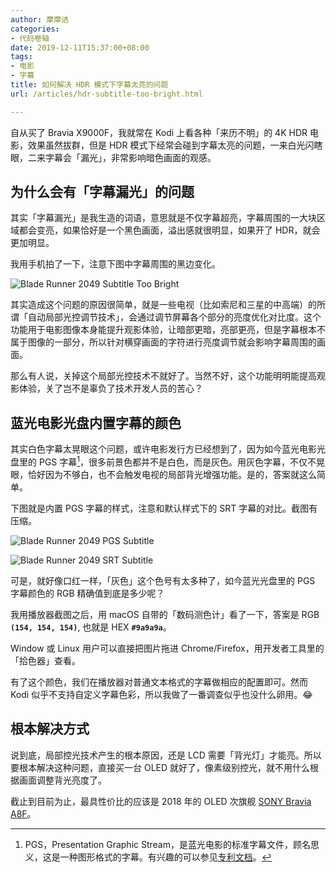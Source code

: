 ```yaml
---
author: 摩摩诘
categories:
- 代码卷轴
date: 2019-12-11T15:37:00+08:00
tags:
- 电影
- 字幕
title: 如何解决 HDR 模式下字幕太亮的问题
url: /articles/hdr-subtitle-too-bright.html

---
```

自从买了 Bravia X9000F，我就常在 Kodi 上看各种「来历不明」的 4K HDR 电影，效果虽然拔群，但是 HDR 模式下经常会碰到字幕太亮的问题，一来白光闪瞎眼，二来字幕会「漏光」，非常影响暗色画面的观感。

<!--more-->

## 为什么会有「字幕漏光」的问题

其实「字幕漏光」是我生造的词语，意思就是不仅字幕超亮，字幕周围的一大块区域都会变亮，如果恰好是一个黑色画面，溢出感就很明显，如果开了 HDR，就会更加明显。

我用手机拍了一下，注意下图中字幕周围的黑边变化。

![Blade Runner 2049 Subtitle Too Bright](/wp-content/uploads/blade_runner_subtitle_too_bright.gif)

其实造成这个问题的原因很简单，就是一些电视（比如索尼和三星的中高端）的所谓「自动局部光控调节技术」，会通过调节屏幕各个部分的亮度优化对比度。这个功能用于电影图像本身能提升观影体验，让暗部更暗，亮部更亮，但是字幕根本不属于图像的一部分，所以针对横穿画面的字符进行亮度调节就会影响字幕周围的画面。

那么有人说，关掉这个局部光控技术不就好了。当然不好，这个功能明明能提高观影体验，关了岂不是辜负了技术开发人员的苦心？

## 蓝光电影光盘内置字幕的颜色

其实白色字幕太晃眼这个问题，或许电影发行方已经想到了，因为如今蓝光电影光盘里的 PGS 字幕[^1]，很多前景色都并不是白色，而是灰色。用灰色字幕，不仅不晃眼，恰好因为不够白，也不会触发电视的局部背光增强功能。是的，答案就这么简单。

下图就是内置 PGS 字幕的样式，注意和默认样式下的 SRT 字幕的对比。截图有压缩。

![Blade Runner 2049 PGS Subtitle](/wp-content/uploads/blade_runner_2049_pgs_subtitle.png)

![Blade Runner 2049 SRT Subtitle](/wp-content/uploads/blade_runner_2049_srt_subtitle.png)


可是，就好像口红一样，「灰色」这个色号有太多种了，如今蓝光光盘里的 PGS 字幕颜色的 RGB 精确值到底是多少呢？

我用播放器截图之后，用 macOS 自带的「数码测色计」看了一下，答案是 RGB **`(154, 154, 154)`**, 也就是 HEX **`#9a9a9a`**。

Window 或 Linux 用户可以直接把图片拖进 Chrome/Firefox，用开发者工具里的「拾色器」查看。

有了这个颜色，我们在播放器对普通文本格式的字幕做相应的配置即可。然而 Kodi 似乎不支持自定义字幕色彩，所以我做了一番调查似乎也没什么卵用。😂

## 根本解决方式

说到底，局部控光技术产生的根本原因，还是 LCD 需要「背光灯」才能亮。所以要根本解决这种问题，直接买一台 OLED 就好了，像素级别控光，就不用什么根据画面调整背光亮度了。

截止到目前为止，最具性价比的应该是 2018 年的 OLED 次旗舰 [SONY Bravia A8F](https://www.sony.com.hk/zh/electronics/televisions/a8f-series/specifications)。

[^1]: PGS，Presentation Graphic Stream，是蓝光电影的标准字幕文件，顾名思义，这是一种图形格式的字幕。有兴趣的可以参见[专利文档](https://patents.google.com/patent/CN101702757B/zh)。

